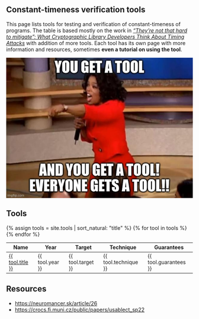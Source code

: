 ---
---
## Constant-timeness verification tools

This page lists tools for testing and verification of constant-timeness of programs.
The table is based mostly on the work in [*“They’re not that hard to mitigate”: What Cryptographic Library Developers Think About Timing Attacks*](https://crocs.fi.muni.cz/public/papers/usablect_sp22) with addition of more tools. 
Each tool has its own page with more information and resources, sometimes **even a tutorial on using the tool**.

<img src="/assets/img/oprah.jpg" alt="Oprah giving everyone a tool" style="display: block; margin-left: auto; margin-right: auto;"/>


## Tools

<table>
<thead>
	<th>Name</th>
	<th>Year</th>
	<th>Target</th>
	<th>Technique</th>
	<th>Guarantees</th>
</thead>
{% assign tools = site.tools | sort_natural: "title" %}
{% for tool in tools %}
	<tr>
		<td><a href="{{ tool.url | relative_url }}">{{ tool.title }}</a></td>
		<td>{{ tool.year }}</td>
		<td>{{ tool.target }}</td>
		<td>{{ tool.technique }}</td>
		<td>{{ tool.guarantees }}</td>
	</tr>
{% endfor %}
</table>

## Resources

- <https://neuromancer.sk/article/26>
- <https://crocs.fi.muni.cz/public/papers/usablect_sp22>
